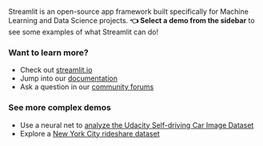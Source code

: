 Streamlit is an open-source app framework built specifically for
Machine Learning and Data Science projects.
**👈 Select a demo from the sidebar** to see some examples
of what Streamlit can do!
### Want to learn more?
- Check out [streamlit.io](https://streamlit.io)
- Jump into our [documentation](https://docs.streamlit.io)
- Ask a question in our [community
    forums](https://discuss.streamlit.io)
### See more complex demos
- Use a neural net to [analyze the Udacity Self-driving Car Image
    Dataset](https://github.com/streamlit/demo-self-driving)
- Explore a [New York City rideshare dataset](https://github.com/streamlit/demo-uber-nyc-pickups)